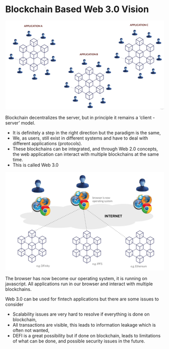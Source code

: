 # Blockchain Based Web 3.0 Vision

![alt_text](img/blockchain.png )


Blockchain decentralizes the server, but in principle it remains a ‘client - server’ model.



* It is definitely a step in the right direction but the paradigm is the same,
* We, as users, still exist in different systems and have to deal with different applications (protocols).
* These blockchains can be integrated, and through Web 2.0 concepts, the web application can interact with multiple blockchains at the same time.
* This is called Web 3.0


![alt_text](img/browser_operating_system.png )


The browser has now become our operating system, it is running on javascript. All applications run in our browser and interact with multiple blockchains.

Web 3.0 can be used for fintech applications but there are some issues to consider



* Scalability issues are very hard to resolve if everything is done on blockchain,
* All transactions are visible, this leads to information leakage which is often not wanted,
* DEFI is a great possibility but if done on blockchain, leads to limitations of what can be done, and possible security issues in the future.
